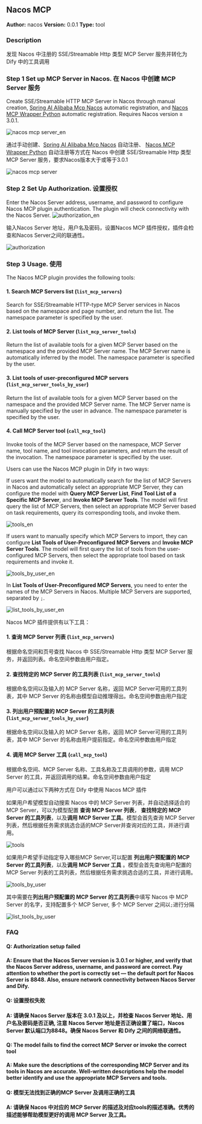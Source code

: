 ## Nacos MCP

**Author:** nacos
**Version:** 0.0.1
**Type:** tool

### Description

发现 Nacos 中注册的 SSE/Streamable Http 类型 MCP Server 服务并转化为 Dify 中的工具调用

### Step 1 Set up  MCP Server  in Nacos. 在 Nacos 中创建 MCP Server 服务

Create SSE/Streamable HTTP MCP Server in Nacos through manual
creation, [Spring AI Alibaba Mcp Nacos](https://github.com/alibaba/spring-ai-alibaba/tree/main/spring-ai-alibaba-mcp/spring-ai-alibaba-mcp-nacos)
automatic registration, and [Nacos MCP Wrapper Python](https://github.com/nacos-group/nacos-mcp-wrapper-python)
automatic registration. Requires Nacos version ≥ 3.0.1.

![nacos mcp server_en](./_assets/nacos_mcp_server_en.jpg)

通过手动创建、[Spring AI Alibaba Mcp Nacos](https://github.com/alibaba/spring-ai-alibaba/tree/main/spring-ai-alibaba-mcp/spring-ai-alibaba-mcp-nacos)
自动注册、 [Nacos MCP Wrapper Python](https://github.com/nacos-group/nacos-mcp-wrapper-python) 自动注册等方式在 Nacos 中创建
SSE/Streamable Http 类型 MCP Server 服务，要求Nacos版本大于或等于3.0.1

![nacos mcp server](./_assets/nacos_mcp_server.jpg)



### Step 2 Set Up Authorization. 设置授权
Enter the Nacos Server address, username, and password to configure Nacos MCP plugin authentication. The plugin will check connectivity with the Nacos Server.
![authorization_en](./_assets/authorization_en.jpg)

输入Nacos Server 地址，用户名及密码，设置Nacos MCP 插件授权，插件会检查和Nacos Server之间的联通性。

![authorization](./_assets/authorization.jpg)

### Step 3 Usage. 使用

The Nacos MCP plugin provides the following tools:

#### 1. Search MCP Servers list (`list_mcp_servers`)

Search for SSE/Streamable HTTP-type MCP Server services in Nacos based on the namespace and page number, and return the list. The namespace parameter is specified by the user.

#### 2. List tools of MCP Server (`list_mcp_server_tools`)

Return the list of available tools for a given MCP Server based on the namespace and the provided MCP Server name. The MCP Server name is automatically inferred by the model. The namespace parameter is specified by the user.

#### 3. List tools of user-preconfigured MCP servers (`list_mcp_server_tools_by_user`)

Return the list of available tools for a given MCP Server based on the namespace and the provided MCP Server name. The MCP Server name is manually specified by the user in advance. The namespace parameter is specified by the user.

#### 4. Call MCP Server tool (`call_mcp_tool`)

Invoke tools of the MCP Server based on the namespace, MCP Server name, tool name, and tool invocation parameters, and return the result of the invocation. The namespace parameter is specified by the user.

Users can use the Nacos MCP plugin in Dify in two ways:

If users want the model to automatically search for the list of MCP Servers in Nacos and automatically select an appropriate MCP Server, they can configure the model with **Query MCP Server List**, **Find Tool List of a Specific MCP Server**, and **Invoke MCP Server Tools**. The model will first query the list of MCP Servers, then select an appropriate MCP Server based on task requirements, query its corresponding tools, and invoke them.

![tools_en](./_assets/tools_en.jpg)

If users want to manually specify which MCP Servers to import, they can configure **List Tools of User-Preconfigured MCP Servers** and **Invoke MCP Server Tools**. The model will first query the list of tools from the user-configured MCP Servers, then select the appropriate tool based on task requirements and invoke it.

![tools_by_user_en](./_assets/tools_by_user_en.jpg)

In **List Tools of User-Preconfigured MCP Servers**, you need to enter the names of the MCP Servers in Nacos. Multiple MCP Servers are supported, separated by `;`.

![list_tools_by_user_en](./_assets/list_tools_by_user_en.jpg)

Nacos MCP 插件提供有以下工具：

#### 1. 查询 MCP Server 列表 (`list_mcp_servers`)

根据命名空间和页号查找 Nacos 中 SSE/Streamable Http 类型 MCP Server 服务，并返回列表。命名空间参数由用户指定。

#### 2. 查找特定的 MCP Server 的工具列表 (`list_mcp_server_tools`)

根据命名空间以及输入的 MCP Server 名称，返回 MCP Server可用的工具列表，其中 MCP Server 的名称由模型自动推理得出。命名空间参数由用户指定

#### 3. 列出用户预配置的 MCP Server 的工具列表 (`list_mcp_server_tools_by_user`)

根据命名空间以及输入的 MCP Server 名称，返回 MCP Server可用的工具列表，其中 MCP Server 的名称由用户提前指定。命名空间参数由用户指定

#### 4. 调用 MCP Server 工具 (`call_mcp_tool`)

根据命名空间、MCP Server 名称、工具名称及工具调用的参数，调用 MCP Server 的工具，并返回调用的结果。命名空间参数由用户指定

用户可以通过以下两种方式在 Dify 中使用 Nacos MCP 插件

如果用户希望模型自动搜索 Nacos 中的 MCP Server 列表，并自动选择适合的 MCP Server，可以为模型配置 **查询 MCP Server 列表**，
**查找特定的 MCP Server 的工具列表**，以及**调用 MCP Server 工具**。模型会首先查询 MCP Server 列表，然后根据任务需求挑选合适的MCP
Server并查询对应的工具，并进行调用。

![tools](./_assets/tools.jpg)

如果用户希望手动指定导入哪些MCP Server,可以配置 **列出用户预配置的 MCP Server 的工具列表**，以及**调用 MCP Server 工具**
。模型会首先查询用户配置的 MCP Server 列表的工具列表，然后根据任务需求挑选合适的工具，并进行调用。

![tools_by_user](./_assets/tools_by_user.jpg)

其中需要在**列出用户预配置的 MCP Server 的工具列表**中填写 Nacos 中 MCP Server 的名字，支持配置多个 MCP Server, 多个 MCP
Server 之间以`;`进行分隔

![list_tools_by_user](./_assets/list_tools_by_user.jpg)


### FAQ

#### Q: Authorization setup failed  
#### A: Ensure that the Nacos Server version is 3.0.1 or higher, and verify that the Nacos Server address, username, and password are correct. Pay attention to whether the port is correctly set — the default port for Nacos Server is 8848. Also, ensure network connectivity between Nacos Server and Dify.

#### Q: 设置授权失败
#### A: 请确保 Nacos Server 版本在 3.0.1 及以上，并检查 Nacos Server 地址、用户名及密码是否正确, 注意 Nacos Server 地址是否正确设置了端口，Nacos Server 默认端口为8848。确保 Nacos Server 和 Dify 之间的网络联通性。

#### Q: The model fails to find the correct MCP Server or invoke the correct tool  
#### A: Make sure the descriptions of the corresponding MCP Server and its tools in Nacos are accurate. Well-written descriptions help the model better identify and use the appropriate MCP Servers and tools.

#### Q: 模型无法找到正确的MCP Server 及调用正确的工具
#### A: 请确保 Nacos 中对应的 MCP Server 的描述及对应tools的描述准确。优秀的描述能够帮助模型更好的调用 MCP Server 及工具。









